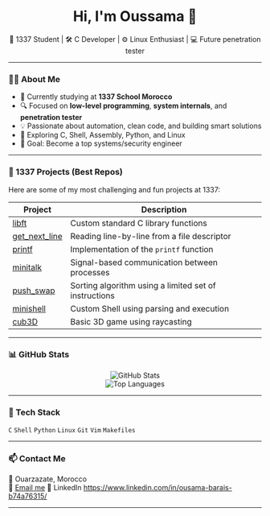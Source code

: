 <h1 align="center">Hi, I'm Oussama 👋</h1>

<p align="center">
  🧠 1337 Student | 🛠️ C Developer | ⚙️ Linux Enthusiast | 💻 Future penetration tester
</p>

---

### 👨‍💻 About Me
- 🏫 Currently studying at **1337 School Morocco**
- 🔍 Focused on **low-level programming**, **system internals**, and **penetration tester**
- 💡 Passionate about automation, clean code, and building smart solutions
- 🧪 Exploring C, Shell, Assembly, Python, and Linux
- 🎯 Goal: Become a top systems/security engineer

---

### 🚀 1337 Projects (Best Repos)
Here are some of my most challenging and fun projects at 1337:

| Project | Description |
|--------|-------------|
| [libft](https://github.com/OB4413/libft) | Custom standard C library functions |
| [get_next_line](https://github.com/OB4413/get_next_line) | Reading line-by-line from a file descriptor |
| [printf](https://github.com/OB4413/ft_printf) | Implementation of the `printf` function |
| [minitalk](https://github.com/OB4413/minitalk) | Signal-based communication between processes |
| [push_swap](https://github.com/OB4413/push_swap) | Sorting algorithm using a limited set of instructions |
| [minishell](https://github.com/OB4413/minishell) | Custom Shell using parsing and execution |
| [cub3D](https://github.com/OB4413/cub3d) | Basic 3D game using raycasting |

---

### 📊 GitHub Stats
<p align="center">
  <img src="https://github-readme-stats.vercel.app/api?username=OB4413&show_icons=true&theme=tokyonight" alt="GitHub Stats" />
  <br>
  <img src="https://github-readme-stats.vercel.app/api/top-langs/?username=OB4413&layout=compact&theme=tokyonight" alt="Top Languages" />
</p>

---

### 🧠 Tech Stack
`C` `Shell` `Python` `Linux` `Git` `Vim` `Makefiles`

---

### 📫 Contact Me
📍 Ouarzazate, Morocco  
📧 [Email me](mailto:lionousama4@gmail.com)
📎 LinkedIn https://www.linkedin.com/in/ousama-barais-b74a76315/

---
